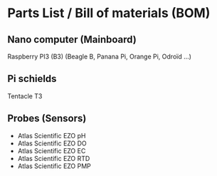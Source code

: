 # Parts List / Bill of materials (BOM) 


## Nano computer (Mainboard)

Raspberry PI3 (B3) (Beagle B, Panana Pi, Orange Pi, Odroïd ...)

## Pi schields

Tentacle T3



## Probes (Sensors)

- Atlas Scientific EZO pH
- Atlas Scientific EZO DO
- Atlas Scientific EZO EC
- Atlas Scientific EZO RTD
- Atlas Scientific EZO PMP



